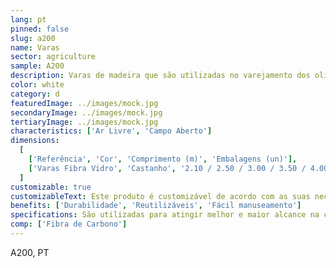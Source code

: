 ```yaml
---
lang: pt
pinned: false
slug: a200
name: Varas
sector: agriculture
sample: A200
description: Varas de madeira que são utilizadas no varejamento dos olivais e frutos secos.
color: white
category: d
featuredImage: ../images/mock.jpg
secondaryImage: ../images/mock.jpg
tertiaryImage: ../images/mock.jpg
characteristics: ['Ar Livre', 'Campo Aberto']
dimensions:
  [
    ['Referência', 'Cor', 'Comprimento (m)', 'Embalagens (un)'],
    ['Varas Fibra Vidro', 'Castanho', '2.10 / 2.50 / 3.00 / 3.50 / 4.00', '10'],
  ]
customizable: true
customizableText: Este produto é customizável de acordo com as suas necessidades. Contacte-nos para mais informações.
benefits: ['Durabilidade', 'Reutilizáveis', 'Fácil manuseamento']
specifications: São utilizadas para atingir melhor e maior alcance na colheita do fruto
comp: ['Fibra de Carbono']
---
```


A200, PT
